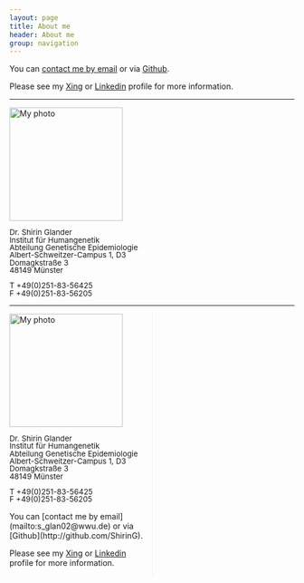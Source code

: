 ```yaml
---
layout: page
title: About me
header: About me
group: navigation
---
```


You can [contact me by email](mailto:s_glan02@wwu.de) or via [Github](http://github.com/ShirinG).

Please see my [Xing](http://www.xing.com/profile/Shirin_Glander) or [Linkedin](http://de.linkedin.com/in/shirin-glander-01120881) profile for more information.

---

<img src="{{ site.url }}/assets/images/Bewerbungsfoto.jpg" alt="My photo" width="200">

<p style="line-height:1">
    <span style="font-size:10pt">Dr. Shirin Glander</span><br />
    <span style="font-size:10pt">Institut für Humangenetik</span><br />
    <span style="font-size:10pt">Abteilung Genetische Epidemiologie</span><br />
    <span style="font-size:10pt">Albert-Schweitzer-Campus 1, D3</span><br />
    <span style="font-size:10pt">Domagkstraße 3</span><br />
    <span style="font-size:10pt">48149 Münster</span><br /><br />
    <span style="font-size:10pt">T +49(0)251-83-56425</span><br />
    <span style="font-size:10pt">F +49(0)251-83-56205</span>
</p>

---

<div style="-webkit-column-count: 2; -moz-column-count: 2; column-count: 2; -webkit-column-rule: 1px dotted #e0e0e0; -moz-column-rule: 1px dotted #e0e0e0; column-rule: 1px dotted #e0e0e0;">
    <div style="display: inline-block;">
        <img src="{{ site.url }}/assets/images/Bewerbungsfoto.jpg" alt="My photo" width="200">

  <p style="line-height:1">
      <span style="font-size:10pt">Dr. Shirin Glander</span><br />
      <span style="font-size:10pt">Institut für Humangenetik</span><br />
      <span style="font-size:10pt">Abteilung Genetische Epidemiologie</span><br />
      <span style="font-size:10pt">Albert-Schweitzer-Campus 1, D3</span><br />
      <span style="font-size:10pt">Domagkstraße 3</span><br />
      <span style="font-size:10pt">48149 Münster</span><br /><br />
      <span style="font-size:10pt">T +49(0)251-83-56425</span><br />
      <span style="font-size:10pt">F +49(0)251-83-56205</span>
  </p>
    </div>
    <div style="display: inline-block;">
        You can [contact me by email](mailto:s_glan02@wwu.de) or via [Github](http://github.com/ShirinG).

Please see my [Xing](http://www.xing.com/profile/Shirin_Glander) or [Linkedin](http://de.linkedin.com/in/shirin-glander-01120881) profile for more information.
    </div>
</div>
